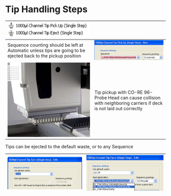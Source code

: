 # Tip Handling Steps

| <img src="../../.gitbook/assets/image (8) (1).png" alt="" data-size="original">                               |                                                                                                                     |
| ------------------------------------------------------------------------------------------------------------- | ------------------------------------------------------------------------------------------------------------------- |
| Sequence counting should be left at Automatic unless tips are going to be ejected back to the pickup position | <img src="../../.gitbook/assets/image (9) (1).png" alt="" data-size="original">                                     |
| <img src="../../.gitbook/assets/image (12) (1).png" alt="" data-size="original">                              | Tip pickup with CO-RE 96-Probe Head can cause collision with neighboring carriers if deck is not laid out correctly |



Tips can be ejected to the default waste, or to any Sequence

| <img src="../../.gitbook/assets/image (14) (1).png" alt="" data-size="original"> | <img src="../../.gitbook/assets/image (15) (1).png" alt="" data-size="original"> |
| -------------------------------------------------------------------------------- | -------------------------------------------------------------------------------- |
